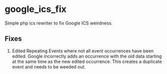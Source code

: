 google_ics_fix
==============

Simple php ics rewriter to fix Google ICS weirdness.

## Fixes

1. Edited Repeating Events where not all event occurrences have been edited. Google incorrectly adds an occurrence with the old data starting at the same time as the new edited occurrence. This creates a duplicate event and needs to be weeded out.
